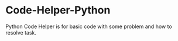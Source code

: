 # Code-Helper-Python
Python Code Helper is for basic code with some problem and how to resolve task.

